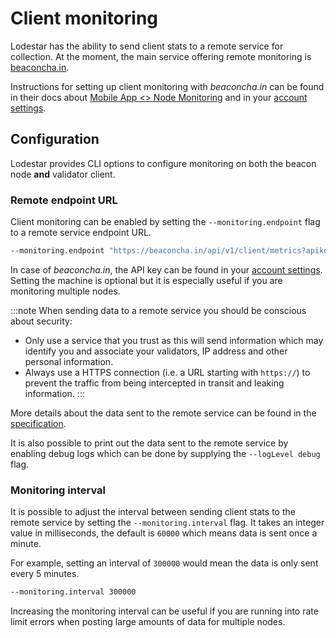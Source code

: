 # Client monitoring

Lodestar has the ability to send client stats to a remote service for collection.
At the moment, the main service offering remote monitoring is [beaconcha.in](https://beaconcha.in/).

Instructions for setting up client monitoring with _beaconcha.in_ can be found in their docs about
[Mobile App &lt;&gt; Node Monitoring](https://kb.beaconcha.in/beaconcha.in-explorer/mobile-app-less-than-greater-than-beacon-node)
and in your [account settings](https://beaconcha.in/user/settings#app).

## Configuration

Lodestar provides CLI options to configure monitoring on both the beacon node **and** validator client.

### Remote endpoint URL

Client monitoring can be enabled by setting the `--monitoring.endpoint` flag to a remote service endpoint URL.

```bash
--monitoring.endpoint "https://beaconcha.in/api/v1/client/metrics?apikey={apikey}&machine={machineName}"
```

In case of _beaconcha.in_, the API key can be found in your [account settings](https://beaconcha.in/user/settings#api).
Setting the machine is optional but it is especially useful if you are monitoring multiple nodes.

:::note
When sending data to a remote service you should be conscious about security:

- Only use a service that you trust as this will send information which may identify you
  and associate your validators, IP address and other personal information.
- Always use a HTTPS connection (i.e. a URL starting with `https://`) to prevent the traffic
  from being intercepted in transit and leaking information.
:::

More details about the data sent to the remote service can be found in the [specification](https://docs.google.com/document/d/1qPWAVRjPCENlyAjUBwGkHMvz9qLdd_6u9DPZcNxDBpc).

It is also possible to print out the data sent to the remote service by enabling debug logs which can be done by supplying the `--logLevel debug` flag.

### Monitoring interval

It is possible to adjust the interval between sending client stats to the remote service by setting the `--monitoring.interval` flag.
It takes an integer value in milliseconds, the default is `60000` which means data is sent once a minute.

For example, setting an interval of `300000` would mean the data is only sent every 5 minutes.

```bash
--monitoring.interval 300000
```

Increasing the monitoring interval can be useful if you are running into rate limit errors when posting large amounts of data for multiple nodes.
